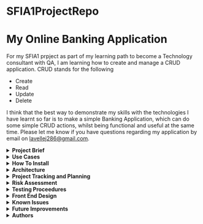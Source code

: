 # SFIA1ProjectRepo

# My Online Banking Application

For my SFIA1 prpject as part of my learning path to become a Technology consultant with QA, I am learning how to create and manage a CRUD application. CRUD stands for the following 
* Create
* Read
* Update
* Delete 

I think that the best way to demonstrate my skills with the technologies I have learnt so far is to make a simple Banking Application, which can do some simple CRUD actions, whilst being functional and useful at the same time. Please let me know if you have questions regarding my application by email on lavellej286@gmail.com.

 
<details>
<summary> <b> Project Brief </b> </summary>
  
 * Additional Requirements

 * How I Achieved the Brief
 </details>
 

<details>
<summary> <b> Use Cases </b> </summary>
 </details>
 
 <details>
<summary> <b> How To Install </b> </summary>
 </details>


 <details>
<summary> <b> Architecture </b> </summary>
  
  * Database Structure
  
  * CI Pipeline
 </details>
 
 <details>
<summary> <b> Project Tracking and Planning </b> </summary>
 </details>
 
  <details>
<summary> <b> Risk Assessment </b> </summary>
 </details>
 
   <details>
<summary> <b> Testing Proceedures </b> </summary>
 </details>
 
  
   <details>
<summary> <b> Front End Design </b> </summary>
 </details>
 
   <details>
<summary> <b> Known Issues </b> </summary>
 </details>
 
   <details>
<summary> <b> Future Improvements </b> </summary>
 </details>
 
   <details>
<summary> <b> Authors </b> </summary>
  Thanks for reading, please check out my Linkedin page below:
  https://www.linkedin.com/in/jack-lavelle-096493183/
 </details>
 
 
 
 
 
 
 









